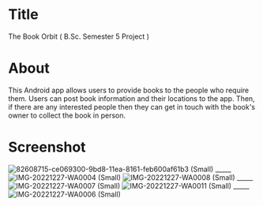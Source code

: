 # Title
The Book Orbit ( B.Sc. Semester 5 Project )

# About
This Android app allows users to provide books to the people who require them. Users can post book information and their locations to the app. Then, if there are any interested people then they can get in touch with the book's owner to collect the book in person.

# Screenshot
![82608715-ce069300-9bd8-11ea-8161-feb600af61b3 (Small)](https://user-images.githubusercontent.com/32393519/209693519-e5c6e0af-1fc7-4f5c-ae28-e07436ed76f3.jpg)
_____![IMG-20221227-WA0004 (Small)](https://user-images.githubusercontent.com/32393519/209695130-3a5663bc-bf88-47a1-b853-dfc42a65e5ff.jpg)
![IMG-20221227-WA0008 (Small)](https://user-images.githubusercontent.com/32393519/209694548-be326152-9e74-436e-8cf4-37819218d532.jpg)
_____![IMG-20221227-WA0007 (Small)](https://user-images.githubusercontent.com/32393519/209694545-4bf1319e-d1bf-465d-ab5b-351f1a0e1779.jpg)
![IMG-20221227-WA0011 (Small)](https://user-images.githubusercontent.com/32393519/209694540-4a3880a2-ef24-4556-a13e-70eed19c1e24.jpg)
_____![IMG-20221227-WA0006 (Small)](https://user-images.githubusercontent.com/32393519/209694536-3e2db38f-43cc-426e-97b0-b310c75904d1.jpg)
